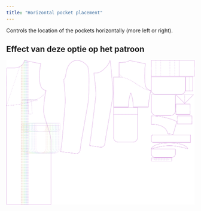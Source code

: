 ```yaml
---
title: "Horizontal pocket placement"
---
```


Controls the location of the pockets horizontally (more left or right).

## Effect van deze optie op het patroon

![This image shows the effect of this option by superimposing several variants that have a different value for this option](carlton_pocketplacementhorizontal_sample.svg "Effect of this option on the pattern")

